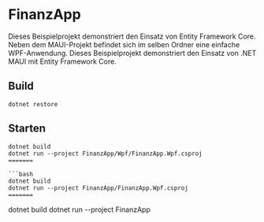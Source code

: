 # FinanzApp

Dieses Beispielprojekt demonstriert den Einsatz von Entity Framework Core.
Neben dem MAUI-Projekt befindet sich im selben Ordner eine einfache WPF-Anwendung.
Dieses Beispielprojekt demonstriert den Einsatz von .NET MAUI mit Entity Framework Core.

## Build
```
dotnet restore
```

## Starten
```
dotnet build
dotnet run --project FinanzApp/Wpf/FinanzApp.Wpf.csproj
=======

```bash
dotnet build
dotnet run --project FinanzApp/FinanzApp.Wpf.csproj
=======
```
dotnet build
 dotnet run --project FinanzApp

```
